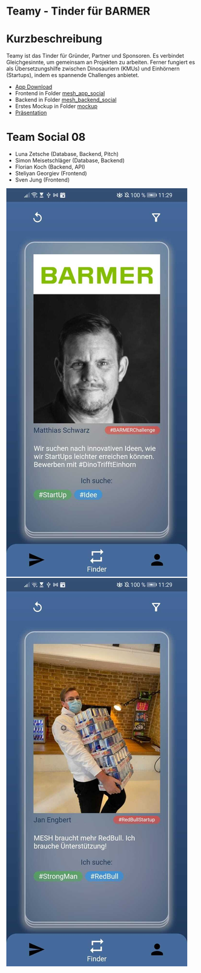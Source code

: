 # Teamy - Tinder für BARMER

# Kurzbeschreibung
Teamy ist das Tinder für Gründer, Partner und Sponsoren. Es verbindet Gleichgesinnte, um gemeinsam an Projekten zu arbeiten. Ferner fungiert es als Übersetzungshilfe zwischen Dinosauriern (KMUs) und Einhörnern (Startups), indem es spannende Challenges anbietet.

- [App Download](https://github.com/sven-jung/mesh-hackathon-s08/tree/main/mesh_app_social/apk)
- Frontend in Folder [mesh_app_social](https://github.com/sven-jung/mesh-hackathon-s08/tree/main/mesh_app_social)
- Backend in Folder [mesh_backend_social](https://github.com/sven-jung/mesh-hackathon-s08/tree/main/mesh_backend_social)
- Erstes Mockup in Folder [mockup](https://github.com/sven-jung/mesh-hackathon-s08/tree/main/mockup) 
- [Präsentation](https://www.canva.com/design/DAEXaZg0OeA/_CcWAGwUV86AIjCnGn9AWQ/view?utm_content=DAEXaZg0OeA&utm_campaign=designshare&utm_medium=link&utm_source=sharebutton)

# Team Social 08
- Luna Zetsche (Database, Backend, Pitch)
- Simon Meisetschläger (Database, Backend)
- Florian Koch (Backend, API)
- Steliyan Georgiev (Frontend)
- Sven Jung (Frontend)

![Screenshot 1](https://github.com/sven-jung/mesh-hackathon-s08/blob/main/mesh_app_social/pic1.jpeg)
![Screenshot 2](https://github.com/sven-jung/mesh-hackathon-s08/blob/main/mesh_app_social/pic2.jpeg)
